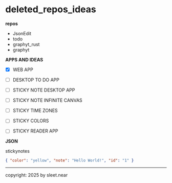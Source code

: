 # deleted_repos_ideas


**repos**
- JsonEdit
- todo
- graphyt_rust
- graphyt






**APPS AND IDEAS**
- [X] WEB APP
- [ ] DESKTOP TO DO APP
- [ ] STICKY NOTE DESKTOP APP
- [ ] STICKY NOTE INFINITE CANVAS
- [ ] STICKY TIME ZONES
- [ ] STICKY COLORS
- [ ] STICKY READER APP


**JSON**

stickynotes
```json
{ "color": "yellow", "note": "Hello World!", "id": "1" }
```




---

copyright: 2025 by sleet.near